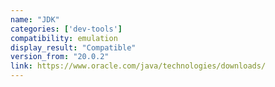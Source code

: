 ```yaml
---
name: "JDK"
categories: ['dev-tools']
compatibility: emulation
display_result: "Compatible"
version_from: "20.0.2"
link: https://www.oracle.com/java/technologies/downloads/
---
```


